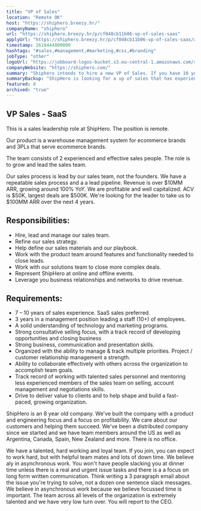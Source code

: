 ```yaml
---
title: "VP of Sales"
location: "Remote OK"
host: "https://shiphero.breezy.hr/"
companyName: "shiphero"
url: "https://shiphero.breezy.hr/p/cf048cb11b06-vp-of-sales-saas"
applyUrl: "https://shiphero.breezy.hr/p/cf048cb11b06-vp-of-sales-saas/apply"
timestamp: 1618444800000
hashtags: "#sales,#management,#marketing,#css,#branding"
jobType: "other"
logoUrl: "https://jobboard-logos-bucket.s3.eu-central-1.amazonaws.com/shiphero"
companyWebsite: "https://shiphero.com/"
summary: "Shiphero intends to hire a new VP of Sales. If you have 10 years of sales experience, consider applying."
summaryBackup: "ShipHero is looking for a vp of sales that has experience in: #sales, #css, #branding."
featured: 8
archived: "true"
---
```


## VP Sales - SaaS

This is a sales leadership role at ShipHero. The position is remote.

Our product is a warehouse management system for ecommerce brands and 3PLs that serve ecommerce brands.

The team consists of 2 experienced and effective sales people. The role is to grow and lead the sales team.

Our sales process is lead by our sales team, not the founders. We have a repeatable sales process and a a lead pipeline. Revenue is over $10MM ARR, growing around 100% YoY. We are profitable and well capitalized. ACV is $50K, largest deals are $500K. We're looking for the leader to take us to $100MM ARR over the next 4 years.

## Responsibilities:

*   Hire, lead and manage our sales team.
*   Refine our sales strategy.
*   Help define our sales materials and our playbook.
*   Work with the product team around features and functionality needed to close leads.
*   Work with our solutions team to close more complex deals.
*   Represent ShipHero at online and offline events.
*   Leverage you business relationships and networks to drive revenue.

## Requirements:

*   7 – 10 years of sales experience. SaaS sales preferred.
*   3 years in a management position leading a staff (10+) of employees.
*   A solid understanding of technology and marketing programs.
*   Strong consultative selling focus, with a track record of developing opportunities and closing business
*   Strong business, communication and presentation skills.
*   Organized with the ability to manage & track multiple priorities. Project / customer relationship management a strength.
*   Ability to collaborate effectively with others across the organization to accomplish team goals.
*   Track record of working with talented sales personnel and mentoring less experienced members of the sales team on selling, account management and negotiations skills.
*   Drive to deliver value to clients and to help shape and build a fast-paced, growing organization.

ShipHero is an 8 year old company. We've built the company with a product and engineering focus and a focus on profitability. We care about our customers and helping them succeed. We've been a distributed company since we started and we have team members around the US as well as Argentina, Canada, Spain, New Zealand and more. There is no office.

We have a talented, hard working and loyal team. If you join, you can expect to work hard, but with helpful team mates and lots of down time. We believe aly in asynchronous work. You won't have people slacking you at dinner time unless there is a real and urgent issue tasks and there is a a focus on long form written communication. Think writing a 3 paragraph email about the issue you're trying to solve, not a dozen one sentence slack messages. We believe in asynchronous work because we believe focussed time is important. The team across all levels of the organization is extremely talented and we have very low turn over. You will report to the CEO.
